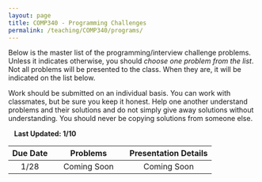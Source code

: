 ```yaml
---
layout: page
title: COMP340 - Programming Challenges
permalink: /teaching/COMP340/programs/
---
```


Below is the master list of the programming/interview challenge problems. Unless it indicates
otherwise, you should *choose one problem from the list*. Not all problems will be presented
to the class. When they are, it will be indicated on the list below.

Work should be submitted on an individual basis. You can work with classmates, but be sure you keep it honest. Help one another understand problems and their solutions and do not simply give away solutions
without understanding. You should never be copying solutions from someone else.

&nbsp;&nbsp;&nbsp;**Last Updated: 1/10**

| Due Date | | Problems | | Presentation Details |
|:----: | :----: | :----: | :----: | :----: |
|1/28 | | Coming Soon | | Coming Soon |
